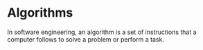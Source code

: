 # Algorithms

In software engineering, an algorithm is a set of instructions that a computer follows to solve a problem or perform a task.
